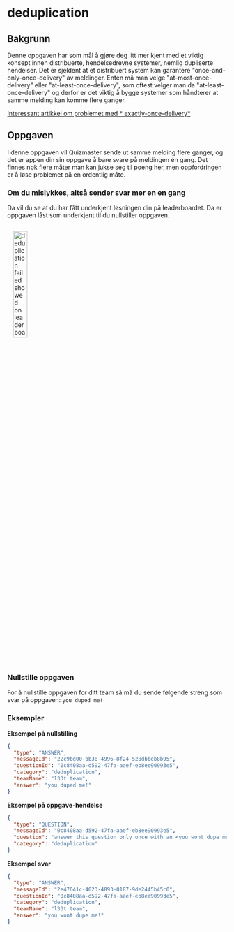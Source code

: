 # deduplication

## Bakgrunn

Denne oppgaven har som mål å gjøre deg litt mer kjent med et viktig konsept innen distribuerte, hendelsedrevne
systemer, nemlig dupliserte hendelser.
Det er sjeldent at et distribuert system kan garantere "once-and-only-once-delivery" av meldinger. Enten må man velge
"at-most-once-delivery" eller "at-least-once-delivery", som oftest velger man da "at-least-once-delivery" og derfor er det
viktig å bygge systemer som håndterer at samme melding kan komme flere ganger.

[Interessant artikkel om problemet med *
exactly-once-delivery*](https://www.confluent.io/blog/exactly-once-semantics-are-possible-heres-how-apache-kafka-does-it/)

## Oppgaven

I denne oppgaven vil Quizmaster sende ut samme melding flere ganger, og det er appen din sin oppgave å bare svare på meldingen
én gang. Det finnes nok flere måter man kan jukse seg til poeng her, men oppfordringen er å løse problemet på en
ordentlig måte.

### Om du mislykkes, altså sender svar mer en en gang

Da vil du se at du har fått underkjent løsningen din på leaderboardet. Da er oppgaven låst som underkjent til du 
nullstiller oppgaven.

<img src="/leesah-game/assets/deduplication-failed.png" style="width: 25%;padding: 1em" alt="deduplication failed showed on leaderboard">


### Nullstille oppgaven

For å nullstille oppgaven for ditt team så må du sende følgende streng som svar på oppgaven: `you duped me!`

### Eksempler

**Eksempel på nullstilling**

```json
{
  "type": "ANSWER",
  "messageId": "22c9bd00-bb38-4996-8f24-528dbbeb8b95",
  "questionId": "0c8408aa-d592-47fa-aaef-eb8ee90993e5",
  "category": "deduplication",
  "teamName": "l33t team",
  "answer": "you duped me!"
}
```

**Eksempel på oppgave-hendelse**

```json
{
  "type": "QUESTION",
  "messageId": "0c8408aa-d592-47fa-aaef-eb8ee90993e5",
  "question": "answer this question only once with an <you wont dupe me!>",
  "category": "deduplication"
}
```

**Eksempel svar**

```json
{
  "type": "ANSWER",
  "messageId": "2e47641c-4023-4893-8187-9de2445b45c0",
  "questionId": "0c8408aa-d592-47fa-aaef-eb8ee90993e5",
  "category": "deduplication",
  "teamName": "l33t team",
  "answer": "you wont dupe me!"
}
```
